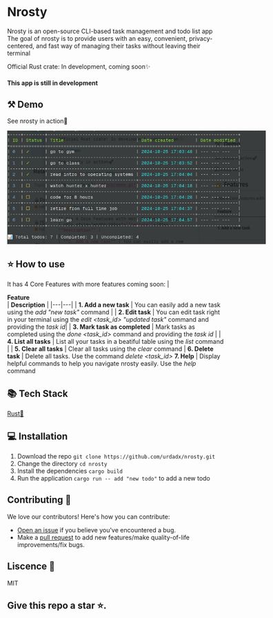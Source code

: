 # Nrosty 

Nrosty is an open-source CLI-based task management and todo list app
The goal of nrosty is to provide users with an easy, convenient, privacy-centered, and fast way of managing their tasks without leaving their terminal

Official Rust crate: In development, coming soon✨

#### This app is still in development

## ⚒️ Demo

See nrosty in action🚀

<div style="width: 600px;">

![Nrosty Demo](.github/demo.png)

</div>

## ⭐ How to use

It has 4 Core Features with more features coming soon:
| <div style="width:285px">**Feature**</div> | **Description** |
|---|---|
| **1. Add a new task** | You can easily add a new task using the *add "new task"* command |
| **2. Edit task** | You can edit task right in your terminal using the *edit <task_id> "updated task"* command and providing the *task id*|
| **3. Mark task as completed** | Mark tasks as completed using the *done <task_id>* command and providing the *task id* |
| **4. List all tasks** | List all your tasks in a beatiful table using the *list* command |
| **5. Clear all tasks** | Clear all tasks using the *clear* command |
**6. Delete task** | Delete all tasks. Use the command *delete <task_id>*
**7. Help** | Display helpful commands to help you navigate nrosty easily. Use the *help* command

## 📚 Tech Stack

[Rust🦀](https://www.rust-lang.org/) 

## 💻 Installation

1. Download the repo `git clone https://github.com/urdadx/nrosty.git`
2. Change the directory `cd nrosty`
3. Install the dependencies `cargo build`
4. Run the application `cargo run -- add "new todo"`
to add a new todo

## Contributing 🤝

We love our contributors! Here's how you can contribute:

- [Open an issue](https://github.com/urdadx/nrosty/issues) if you believe you've encountered a bug.
- Make a [pull request](https://github.com/urdadx/nrosty/pull) to add new features/make quality-of-life improvements/fix bugs.

## Liscence 📝

MIT

## Give this repo a star ⭐.
